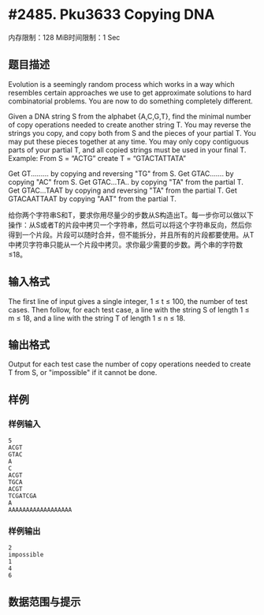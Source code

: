 # #2485.  Pku3633 Copying DNA 

内存限制：128 MiB时间限制：1 Sec

## 题目描述

  
Evolution is a seemingly random process which works in a way which resembles certain approaches we use to get approximate solutions to hard combinatorial problems. You are now to do something completely different. 

Given a DNA string S from the alphabet {A,C,G,T}, find the minimal number of copy operations needed to create another string T. You may reverse the strings you copy, and copy both from S and the pieces of your partial T. You may put these pieces together at any time. You may only copy contiguous parts of your partial T, and all copied strings must be used in your final T. Example: From S = &ldquo;ACTG&rdquo; create T = &ldquo;GTACTATTATA&rdquo; 

Get GT......... by copying and reversing "TG" from S. 
Get GTAC....... by copying "AC" from S. 
Get GTAC...TA.. by copying "TA" from the partial T. 
Get GTAC...TAAT by copying and reversing "TA" from the partial T. 
Get GTACAATTAAT by copying "AAT" from the partial T. 



给你两个字符串S和T，要求你用尽量少的步数从S构造出T。每一步你可以做以下操作：从S或者T的片段中拷贝一个字符串，然后可以将这个字符串反向，然后你得到一个片段。片段可以随时合并，但不能拆分，并且所有的片段都要使用。从T中拷贝字符串只能从一个片段中拷贝。求你最少需要的步数。两个串的字符数&le;18。 

## 输入格式

The first line of input gives a single integer, 1 &le; t &le; 100, the number of test cases. Then follow, for each test case, a line with the string S of length 1 &le; m &le; 18, and a line with the string T of length 1 &le; n &le; 18. 


## 输出格式

Output for each test case the number of copy operations needed to create T from S, or "impossible" if it cannot be done. 


 

 

## 样例

### 样例输入

    
    5
    ACGT
    GTAC
    A
    C
    ACGT
    TGCA
    ACGT
    TCGATCGA
    A
    AAAAAAAAAAAAAAAAAA
    
    
    

### 样例输出

    
    2
    impossible
    1
    4
    6
    
    
    

## 数据范围与提示
